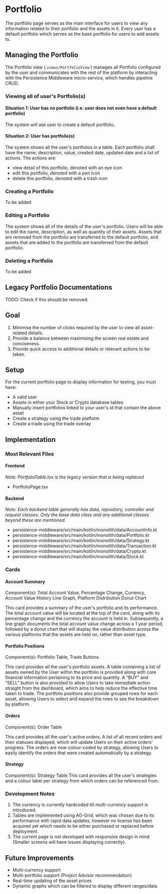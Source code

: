 # Portfolio

The portfolio page serves as the main interface for users to view any information related to their portfolio and the assets in it. Every user has a default portfolio which serves as the base portfolio for users to add assets to.

## Managing the Portfolio

The Portfolio view ( `views/PortfolioView` ) manages all Portfolio configured by the user and communicates with the rest of the platform by interacting with the Persistence Middleware micro-service, which handles pipeline CRUD.

### Viewing all of user's Portfolio(s)

#### Situation 1: User has no portfolio (i.e. user does not even have a default portfolio)

The system will ask user to create a default portfolio.

#### Situation 2: User has portfolio(s)

The system shows all the user's portfolios in a table. Each portfolio shall have the name, description, value, created date, updated date and a list of actions. The actions are:

- view detail of this portfolio, denoted with an eye icon
- edit this portfolio, denoted with a pen icon
- delete this portfolio, denoted with a trash icon

### Creating a Portfolio

To be added

### Editing a Portfolio

The system shows all of the details of the user's portfolio. Users will be able to edit the name, description, as well as quantity of their assets. Assets that are removed from the portfolio are transferred to the default portfolio, and assets that are added to the portfolio are transferred from the default portfolio.

### Deleting a Portfolio

To be added

## Legacy Portfolio Documentations

TODO: Check if this should be removed.

## Goal

1. Minimise the number of clicks required by the user to view all asset-related details.
2. Provide a balance between maximising the screen real estate and conciseness.
3. Provide quick access to additional details or relevant actions to be taken.

## Setup

For the current portfolio page to display information for testing, you must have:

- A valid user
- Assets in either your Stock or Crypto database tables
- Manually insert portfolios linked to your user's id that contain the above asset
- Create a strategy using the trade platform
- Create a trade using the trade overlay

## Implementation

### Most Relevant Files

#### Frontend

_Note: PortfolioTable.tsx is the legacy version that is being replaced_

- PortfolioPage.tsx

#### Backend

_Note: Each backend table generally has data, repository, controller and request classes. Only the base data class and any additional classes beyond these are mentioned._

- persistence-middleware/src/main/kotlin/monolith/data/AccountInfo.kt
- persistence-middleware/src/main/kotlin/monolith/data/Portfolio.kt
- persistence-middleware/src/main/kotlin/monolith/data/Strategy.kt
- persistence-middleware/src/main/kotlin/monolith/data/Transaction.kt
- persistence-middleware/src/main/kotlin/monolith/data/Crypto.kt
- persistence-middleware/src/main/kotlin/monolith/data/Stock.kt

### Cards

#### Account Summary

Component(s): Total Account Value, Percentage Change, Currency, Account Value History Line Graph, Platform Distribution Donut Chart

This card provides a summary of the user's portfolio and its performance. The total account value will be located at the top of the card, along with its percentage change and the currency the account is held in. Subsequently, a line graph documents the total account value change across a 1 year period, followed by a donut chart that will display the value distribution across the various platforms that the assets are held on, rather than asset type.

#### Portfolio Positions

Component(s): Portfolio Table, Trade Buttons

This card provides all the user's portfolio assets. A table containing a list of assets owned by the User within the portfolio is provided along with core financial information pertaining to its price and quantity. A “BUY” and “SELL” button is also provided to allow Users to take immediate action straight from the dashboard, which aims to help reduce the effective time taken to trade. The portfolio positions also provide grouped rows for each asset, allowing Users to select and expand the rows to see the breakdown by platform.

#### Orders

Component(s): Order Table

This card provides all the user's active orders. A list of all recent orders and their statuses displayed, which will update Users on their active orders’ progress. The orders are now colour-coded by strategy, allowing Users to easily identify the orders that were created automatically by a strategy.

#### Strategy

Component(s): Strategy Table
This card provides all the user's strategies and a colour label per strategy from which orders can be referenced from.

### Development Notes

1. The currency is currently hardcoded till multi-currency support is introduced.
2. Tables are implemented using AG-Grid, which was chosen due to its performance with rapid data updates, however no license has been acquired yet which needs to be either purchased or replaced before deployment.
3. The current page is not developed with responsive design in mind (Smaller screens will have issues displaying correctly).

## Future Improvements

- Multi-currency support
- Multi-portfolio support (Project Advisor recommendation)
- Real-time updating of the asset prices
- Dynamic graphs which can be filtered to display different ranges/data

